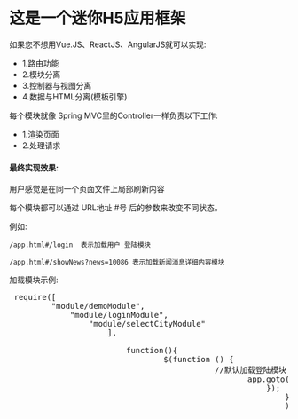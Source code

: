 # 这是一个迷你H5应用框架



如果您不想用Vue.JS、ReactJS、AngularJS就可以实现:


* 1.路由功能
* 2.模块分离
* 3.控制器与视图分离
* 4.数据与HTML分离(模板引擎)

每个模块就像 Spring MVC里的Controller一样负责以下工作:

* 1.渲染页面
* 2.处理请求


#### 最终实现效果:


用户感觉是在同一个页面文件上局部刷新内容

每个模块都可以通过 URL地址 #号 后的参数来改变不同状态。

例如:


```
/app.html#/login  表示加载用户 登陆模块
```

```
/app.html#/showNews?news=10086 表示加载新闻消息详细内容模块
```

加载模块示例:
<pre>
 require([
         "module/demoModule",
	         "module/loginModule",
		         "module/selectCityModule"
			         ],

				         function(){
					             $(function () {
						                    //默认加载登陆模块
								                   app.goto("/login");
										               });
											               }
												           );
													       
													       </pre>

